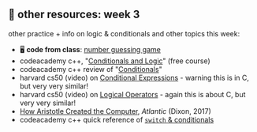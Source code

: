 ## 🤖 other resources: week 3

other practice + info on logic & conditionals and other topics this week:
- 🖥️ **code from class**: [number guessing game](https://replit.com/@mab253/number-guess-1#main.cpp)
- codeacademy c++, "[Conditionals and Logic](https://www.codecademy.com/courses/learn-c-plus-plus/lessons/cpp-conditionals-and-logic/exercises/introduction)" (free course)
- codeacademy c++ review of "[Conditionals](https://www.codecademy.com/courses/learn-c-plus-plus/lessons/cpp-conditionals-and-logic/exercises/review)"
- harvard cs50 (video) on [Conditional Expressions](https://video.cs50.io/1wsaV5nVC7g) - warning this is in C, but very very similar!
- harvard cs50 (video) on [Logical Operators](https://video.cs50.io/f1xZf4iJDWE) - again this is about C, but very very similar!
- [How Aristotle Created the Computer](https://www.theatlantic.com/technology/archive/2017/03/aristotle-computer/518697/), _Atlantic_ (Dixon, 2017)
- codeacademy c++ quick reference of [`switch` & conditionals](https://www.codecademy.com/resources/docs/cpp/conditionals)
